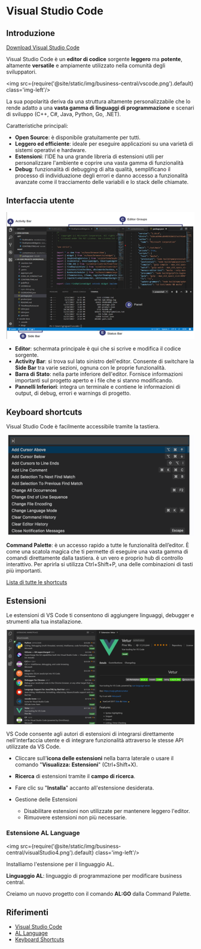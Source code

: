 
# Visual Studio Code

## Introduzione

[Download Visual Studio Code](https://code.visualstudio.com/download)

Visual Studio Code è un **editor di codice** sorgente **leggero** ma **potente**, altamente **versatile** e ampiamente utilizzato nella comunità degli sviluppatori.

<img src={require('@site/static/img/business-central/vscode.png').default} class='img-left'/>

La sua popolarità deriva da una struttura altamente personalizzabile che lo rende adatto a una **vasta gamma di linguaggi di programmazione** e scenari di sviluppo (C++, C#, Java, Python, Go, .NET).

Caratteristiche principali:
* **Open Source**: è disponibile gratuitamente per tutti. 
* **Leggero ed efficiente**: ideale per eseguire applicazioni su una varietà di sistemi operativi e hardware. 
* **Estensioni**: l’IDE ha una grande libreria di estensioni utili per personalizzare l'ambiente e coprire una vasta gamma di funzionalità
* **Debug**: funzionalità di debugging di alta qualità, semplificano il processo di individuazione degli errori e danno accesso a funzionalità avanzate come il tracciamento delle variabili e lo stack delle chiamate.

## Interfaccia utente

![UI](/img/business-central/visualStudio1.png)


- **Editor**: schermata principale è qui che si scrive e modifica il codice sorgente. 
- **Activity Bar**: si trova sul lato sinistro dell'editor. Consente di switchare la **Side Bar** tra varie sezioni, ognuna con le proprie funzionalità.
- **Barra di Stato**: nella parte inferiore dell'editor. Fornisce informazioni importanti sul progetto aperto e i file che si stanno modificando.
- **Pannelli Inferiori**: integra un terminale e contiene le informazioni di output, di debug, errori e warnings di progetto.

## Keyboard shortcuts

Visual Studio Code è facilmente accessibile tramite la tastiera. 

![Command Palette](/img/business-central/visualStudio2.png)

**Command Palette**: è un accesso rapido a tutte le funzionalità dell’editor. È come una scatola magica che ti permette di eseguire una vasta gamma di comandi direttamente dalla tastiera. è un vero e proprio hub di controllo interattivo. Per aprirla si utilizza Ctrl+Shift+P, una delle combinazioni di tasti più importanti.

[Lista di tutte le shortcuts](https://code.visualstudio.com/docs/getstarted/keybindings#_keyboard-shortcuts-reference)

## Estensioni

Le estensioni di VS Code ti consentono di aggiungere linguaggi, debugger e strumenti alla tua installazione. 

![Estensioni di VS](../../../static/img/business-central/visualStudio3.png)

VS Code consente agli autori di estensioni di integrarsi direttamente nell'interfaccia utente e di integrare funzionalità attraverso le stesse API utilizzate da VS Code. 

- Cliccare sull'**icona delle estensioni** nella barra laterale o usare il comando "**Visualizza: Estensioni**"  (Ctrl+Shift+X).
- **Ricerca** di estensioni tramite il **campo di ricerca**.
- Fare clic su "**Installa**" accanto all'estensione desiderata. 

- Gestione delle Estensioni
    - Disabilitare estensioni non utilizzate per mantenere leggero l'editor. 
    - Rimuovere estensioni non più necessarie.

### Estensione AL Language


<img src={require('@site/static/img/business-central/visualStudio4.png').default} class='img-left'/>

Installiamo l'estensione per il linguaggio AL. 

**Linguaggio AL**: linguaggio di programmazione per modificare business central. 

Creiamo un nuovo progetto con il comando **AL:GO** dalla Command Palette.



## Riferimenti
* [Visual Studio Code](https://code.visualstudio.com/)
* [AL Language](https://marketplace.visualstudio.com/items?itemName=ms-dynamics-smb.al)
* [Keyboard Shortcuts](https://code.visualstudio.com/docs/getstarted/keybindings#_keyboard-shortcuts-reference)